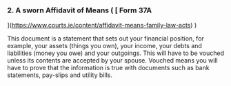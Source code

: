 ###  2\. A sworn Affidavit of Means ( [ Form 37A
](https://www.courts.ie/content/affidavit-means-family-law-acts) )

This document is a statement that sets out your financial position, for
example, your assets (things you own), your income, your debts and liabilities
(money you owe) and your outgoings. This will have to be vouched unless its
contents are accepted by your spouse. Vouched means you will have to prove
that the information is true with documents such as bank statements, pay-slips
and utility bills.
